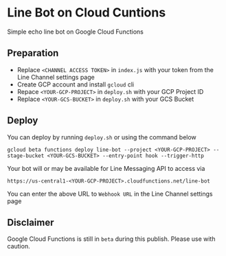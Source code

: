 # Line Bot on Cloud Cuntions
Simple echo line bot on Google Cloud Functions

## Preparation
- Replace `<CHANNEL ACCESS TOKEN>` in `index.js` with your token from the Line Channel settings page
- Create GCP account and install `gcloud` cli
- Repace `<YOUR-GCP-PROJECT>` in `deploy.sh` with your GCP Project ID
- Replace `<YOUR-GCS-BUCKET>` in `deploy.sh` with your GCS Bucket


## Deploy
You can deploy by running `deploy.sh` or using the command below


```
gcloud beta functions deploy line-bot --project <YOUR-GCP-PROJECT> --stage-bucket <YOUR-GCS-BUCKET> --entry-point hook --trigger-http
```

Your bot will or may be available for Line Messaging API to access via

```
https://us-central1-<YOUR-GCP-PROJECT>.cloudfunctions.net/line-bot
```

You can enter the above URL to `Webhook URL` in the Line Channel settings page

## Disclaimer
Google Cloud Functions is still in `beta` during this publish. Please use with caution.